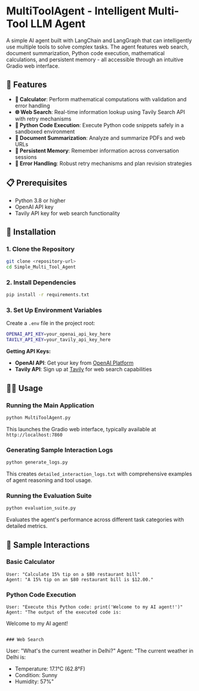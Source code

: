 # MultiToolAgent - Intelligent Multi-Tool LLM Agent

A simple AI agent built with LangChain and LangGraph that can intelligently use multiple tools to solve complex tasks. The agent features web search, document summarization, Python code execution, mathematical calculations, and persistent memory - all accessible through an intuitive Gradio web interface.

## 🚀 Features

- **🧮 Calculator**: Perform mathematical computations with validation and error handling
- **🌐 Web Search**: Real-time information lookup using Tavily Search API with retry mechanisms
- **🐍 Python Code Execution**: Execute Python code snippets safely in a sandboxed environment
- **📄 Document Summarization**: Analyze and summarize PDFs and web URLs
- **🧠 Persistent Memory**: Remember information across conversation sessions
- **🔄 Error Handling**: Robust retry mechanisms and plan revision strategies

## 📋 Prerequisites

- Python 3.8 or higher
- OpenAI API key
- Tavily API key for web search functionality

## 🔧 Installation

### 1. Clone the Repository
```bash
git clone <repository-url>
cd Simple_Multi_Tool_Agent
```

### 2. Install Dependencies
```bash
pip install -r requirements.txt
```

### 3. Set Up Environment Variables
Create a `.env` file in the project root:
```bash
OPENAI_API_KEY=your_openai_api_key_here
TAVILY_API_KEY=your_tavily_api_key_here
```

**Getting API Keys:**
- **OpenAI API**: Get your key from [OpenAI Platform](https://platform.openai.com/api-keys)
- **Tavily API**: Sign up at [Tavily](https://tavily.com/) for web search capabilities

## 🏃‍♂️ Usage

### Running the Main Application
```bash
python MultiToolAgent.py
```

This launches the Gradio web interface, typically available at `http://localhost:7860`

### Generating Sample Interaction Logs
```bash
python generate_logs.py
```

This creates `detailed_interaction_logs.txt` with comprehensive examples of agent reasoning and tool usage.

### Running the Evaluation Suite
```bash
python evaluation_suite.py
```

Evaluates the agent's performance across different task categories with detailed metrics.

## 🎯 Sample Interactions

### Basic Calculator
```
User: "Calculate 15% tip on a $80 restaurant bill"
Agent: "A 15% tip on an $80 restaurant bill is $12.00."
```

### Python Code Execution
```
User: "Execute this Python code: print('Welcome to my AI agent!')"
Agent: "The output of the executed code is:
```
Welcome to my AI agent!
```

### Web Search
```
User: "What's the current weather in Delhi?"
Agent: "The current weather in Delhi is:
- Temperature: 17.1°C (62.8°F)
- Condition: Sunny
- Humidity: 57%"
```


